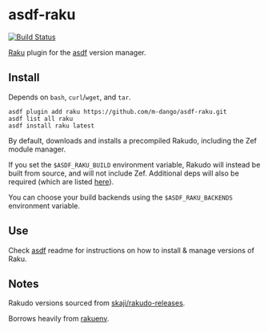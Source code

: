 # asdf-raku

[![Build Status](https://github.com/m-dango/asdf-raku/actions/workflows/main.yml/badge.svg?branch=main)](https://github.com/m-dango/asdf-raku/actions/workflows/main.yml?query=branch%3Amain++)

[Raku](https://raku.org/) plugin for the [asdf](https://github.com/asdf-vm/asdf) version manager.

## Install

Depends on `bash`, `curl`/`wget`, and `tar`.

```
asdf plugin add raku https://github.com/m-dango/asdf-raku.git
asdf list all raku
asdf install raku latest
```

By default, downloads and installs a precompiled Rakudo, including the Zef module manager.

If you set the `$ASDF_RAKU_BUILD` environment variable, Rakudo will instead be built from source, and will not include Zef. Additional deps will also be required (which are listed [here](https://rakudo.org/downloads/rakudo/source)).

You can choose your build backends using the `$ASDF_RAKU_BACKENDS` environment variable.

## Use

Check [asdf](https://github.com/asdf-vm/asdf) readme for instructions on how to install & manage versions of Raku.

## Notes

Rakudo versions sourced from [skaji/rakudo-releases](https://github.com/skaji/rakudo-releases).

Borrows heavily from [rakuenv](https://github.com/skaji/rakuenv).
